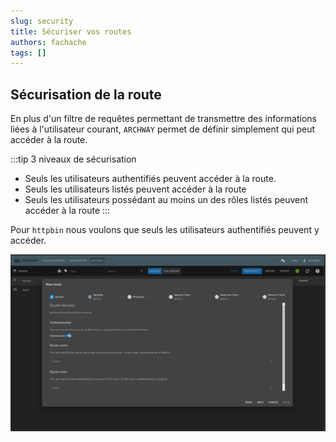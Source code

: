 ```yaml
---
slug: security
title: Sécuriser vos routes
authors: fachache
tags: []
---
```


## Sécurisation de la route

En plus d'un filtre de requêtes permettant de transmettre des informations liées à l'utilisateur courant, `ARCHWAY` permet de définir simplement qui peut accéder à la route.

:::tip
3 niveaux de sécurisation
  - Seuls les utilisateurs authentifiés peuvent accéder à la route.
  - Seuls les utilisateurs listés peuvent accéder à la route
  - Seuls les utilisateurs possédant au moins un des rôles listés peuvent accéder à la route
:::

Pour `httpbin` nous voulons que seuls les utilisateurs authentifiés peuvent y accéder.

![connection](img/create-route-security.png)
